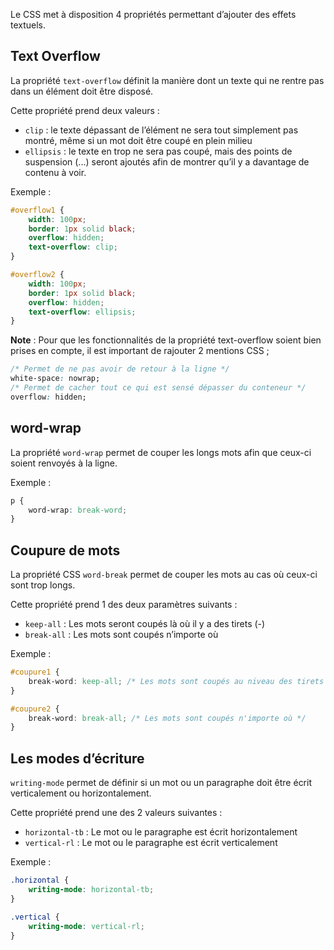 Le CSS met à disposition 4 propriétés permettant d’ajouter des effets textuels. 

## Text Overflow

La propriété ```text-overflow``` définit la manière dont un texte qui ne rentre pas dans un élément doit être disposé. 

Cette propriété prend deux valeurs :

- ```clip``` : le texte dépassant de l’élément ne sera tout simplement pas montré, même si un mot doit être coupé en plein milieu
- ```ellipsis``` : le texte en trop ne sera pas coupé, mais des points de suspension (...) seront ajoutés afin de montrer qu’il y a davantage de contenu à voir.

Exemple :

```css
#overflow1 {
    width: 100px;
    border: 1px solid black;
    overflow: hidden;
    text-overflow: clip;
}

#overflow2 {
    width: 100px;
    border: 1px solid black;
    overflow: hidden;
    text-overflow: ellipsis;
}
```

**Note** : Pour que les fonctionnalités de la propriété text-overflow soient bien prises en compte, il est important de rajouter 2 mentions CSS ;

```css
/* Permet de ne pas avoir de retour à la ligne */
white-space: nowrap;
/* Permet de cacher tout ce qui est sensé dépasser du conteneur */
overflow: hidden;
```

## word-wrap

La propriété ```word-wrap``` permet de couper les longs mots afin que ceux-ci soient renvoyés à la ligne. 

Exemple :

```css
p {
	word-wrap: break-word;
}
```

## Coupure de mots

La propriété CSS ```word-break``` permet de couper les mots au cas où ceux-ci sont trop longs.

Cette propriété prend 1 des deux paramètres suivants :

- ```keep-all``` : Les mots seront coupés là où il y a des tirets (-)
- ```break-all``` : Les mots sont coupés n’importe où

Exemple :

```css
#coupure1 {
	break-word: keep-all; /* Les mots sont coupés au niveau des tirets */
}

#coupure2 {
	break-word: break-all; /* Les mots sont coupés n'importe où */
}
```

## Les modes d’écriture

```writing-mode``` permet de définir si un mot ou un paragraphe doit être écrit verticalement ou horizontalement.

Cette propriété prend une des 2 valeurs suivantes :

- ```horizontal-tb``` :  Le mot ou le paragraphe est écrit horizontalement
- ```vertical-rl``` : Le mot ou le paragraphe est écrit verticalement

Exemple :

```css
.horizontal {
	writing-mode: horizontal-tb;
}

.vertical {
	writing-mode: vertical-rl;
}
```